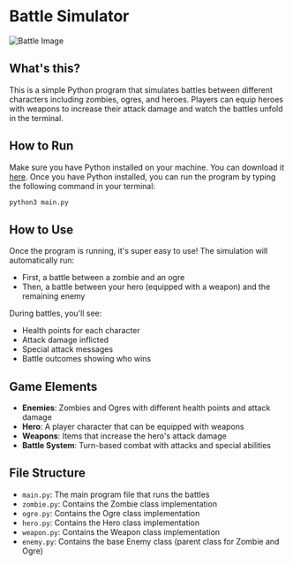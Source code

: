 # Battle Simulator

![Battle Image](https://github.com/youruser/battle-simulator/assets/12345/battle-simulator-screenshot)

## What's this?

This is a simple Python program that simulates battles between different characters including zombies, ogres, and heroes. Players can equip heroes with weapons to increase their attack damage and watch the battles unfold in the terminal.

## How to Run

Make sure you have Python installed on your machine. You can download it [here](https://www.python.org/downloads/). Once you have Python installed, you can run the program by typing the following command in your terminal:

```bash
python3 main.py
```

## How to Use

Once the program is running, it's super easy to use! The simulation will automatically run:
* First, a battle between a zombie and an ogre
* Then, a battle between your hero (equipped with a weapon) and the remaining enemy

During battles, you'll see:
* Health points for each character
* Attack damage inflicted
* Special attack messages
* Battle outcomes showing who wins

## Game Elements

* **Enemies**: Zombies and Ogres with different health points and attack damage
* **Hero**: A player character that can be equipped with weapons
* **Weapons**: Items that increase the hero's attack damage
* **Battle System**: Turn-based combat with attacks and special abilities

## File Structure

* `main.py`: The main program file that runs the battles
* `zombie.py`: Contains the Zombie class implementation
* `ogre.py`: Contains the Ogre class implementation
* `hero.py`: Contains the Hero class implementation
* `weapon.py`: Contains the Weapon class implementation
* `enemy.py`: Contains the base Enemy class (parent class for Zombie and Ogre)